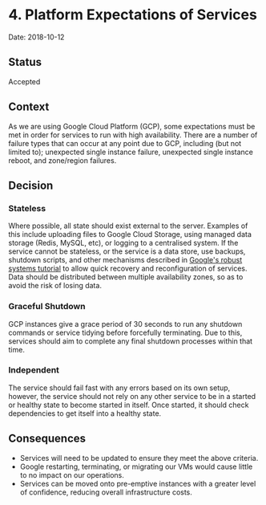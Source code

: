 # 4. Platform Expectations of Services

Date: 2018-10-12

## Status

Accepted

## Context

As we are using Google Cloud Platform (GCP), some expectations must be met in order for services to run with high availability. There are a number of failure types that can occur at any point due to GCP, including (but not limited to); unexpected single instance failure, unexpected single instance reboot, and zone/region failures.

## Decision

### Stateless

Where possible, all state should exist external to the server. Examples of this include uploading files to Google Cloud Storage, using managed data storage (Redis, MySQL, etc), or logging to a centralised system. If the service cannot be stateless, or the service is a data store, use backups, shutdown scripts, and other mechanisms described in [Google's robust systems tutorial](https://cloud.google.com/compute/docs/tutorials/robustsystems) to allow quick recovery and reconfiguration of services. Data should be distributed between multiple availability zones, so as to avoid the risk of losing data.

### Graceful Shutdown

GCP instances give a grace period of 30 seconds to run any shutdown commands or service tidying before forcefully terminating. Due to this, services should aim to complete any final shutdown processes within that time.

### Independent

The service should fail fast with any errors based on its own setup, however, the service should not rely on any other service to be in a started or healthy state to become started in itself. Once started, it should check dependencies to get itself into a healthy state.

## Consequences

* Services will need to be updated to ensure they meet the above criteria.
* Google restarting, terminating, or migrating our VMs would cause little to no impact on our operations.
* Services can be moved onto pre-emptive instances with a greater level of confidence, reducing overall infrastructure costs.
